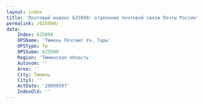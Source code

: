 ```yaml
---
layout: index
title: 'Почтовый индекс 625899: отделение почтовой связи Почты России'
permalink: /625899/
data:
    Index: 625899
    OPSName: 'Тюмень Почтамт Уч. Тары'
    OPSType: Ти
    OPSSubm: 625500
    Region: 'Тюменская область'
    Autonom: ''
    Area: ''
    City: Тюмень
    City1: ''
    ActDate: '20090507'
    IndexOld: ''
---
```

